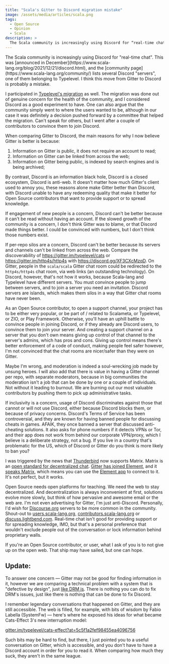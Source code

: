 ```yaml
---
title: "Scala's Gitter to Discord migration mistake"
image: /assets/media/articles/scala.png
tags:
  - Open Source
  - Opinion
  - Scala
description: >
  The Scala community is increasingly using Discord for “real-time chat”. This was announced in December, and the community page lists several Discord “servers”, one of them belonging to Typelevel. I think this move from Gitter to Discord is probably a mistake.
---
```


<p class="intro" markdown=1>
The Scala community is increasingly using Discord for "real-time chat". This was [announced in December](https://www.scala-lang.org/blog/2021/12/21/discord.html), and the [community page](https://www.scala-lang.org/community/) lists several Discord "servers", one of them belonging to Typelevel. I think this move from Gitter to Discord is probably a mistake.
</p>

I participated in [Typelevel's migration](https://typelevel.org/blog/2021/05/05/discord-migration.html) as well. The migration was done out of genuine concern for the health of the community, and I considered Discord as a good experiment to have. One can also argue that the community simply went to where the users wanted to be, although in our case it was definitely a decision pushed forward by a committee that helped the migration. Can't speak for others, but I went after a couple of contributors to convince them to join Discord.

When comparing Gitter to Discord, the main reasons for why I now believe Gitter is better is because:

1. Information on Gitter is public, it does not require an account to read;
2. Information on Gitter can be linked from across the web;
3. Information on Gitter being public, is indexed by search engines and is being archived;

By contrast, Discord is an information black hole, Discord is a closed ecosystem, Discord is anti-web. It doesn't matter how much Gitter's client used to annoy you, these reasons alone make Gitter better than Discord, with Discord unable to have any redeeming quality that make it better for Open Source contributors that want to provide support or to spread knowledge.

If engagement of new people is a concern, Discord can't be better because it can't be read without having an account. If the slowed growth of the community is a concern, I don't think Gitter was to blame, or that Discord made things better. I could be convinced with numbers, but I don't think those numbers exist.

If per-repo silos are a concern, Discord can't be better because its servers and channels can't be linked from across the web. Compare the discoverability of <https://gitter.im/typelevel/cats> or <https://gitter.im/http4s/http4s> with <https://discord.gg/XF3CXcMzqD>. On Gitter, people in the `scala/scala` Gitter chat room could be redirected to the `http4s/http4s` chat room, via web links (an outstanding technology). On Discord, however, that's not how it works, because Scala-lang and Typelevel have different servers. You must convince people to jump between servers, and to join a server you need an invitation. Discord servers are islands, which makes them silos in a way that Gitter chat rooms have never been.

As an Open Source contributor, to open a support channel, your project has to be either very popular, or be part of / related to Scalameta, or Typelevel, or ZIO, or Play Framework. Otherwise, you'll have an uphill battle to convince people in joining Discord, or if they already are Discord users, to convince them to join your server. And creating a support channel on a server that you don't own means giving up control of that channel to the server's admins, which has pros and cons. Giving up control means there's better enforcement of a code of conduct, making people feel safer however, I'm not convinced that the chat rooms are nicer/safer than they were on Gitter.

Maybe I'm wrong, and moderation is indeed a soul-wrecking job made by unsung heroes. I will also add that there is value in having a Gitter channel per repo, with separate moderators, because in big communities the moderation isn't a job that can be done by one or a couple of individuals. Not without it leading to burnout. We are burning out our most valuable contributors by pushing them to pick up administrative tasks.

If inclusivity is a concern, usage of Discord discriminates against those that cannot or will not use Discord, either because Discord blocks them, or because of privacy concerns. Discord's Terms of Service has been controversial, and they are known for having banned people for discussing cheats in games. AFAIK, they once banned a server that discussed anti-cheating solutions. It also asks for phone numbers if it detects VPNs or Tor, and their app does not work from behind our corporate VPN/proxy, which I believe is a deliberate strategy, not a bug.  If you live in a country that's problematic for the US, which of Discord or Gitter do you think is more likely to ban you?

I was triggered by the news that [Thunderbird](https://matrix.org/blog/2022/04/08/this-week-in-matrix-2022-04-08#thunderbird) now supports Matrix. Matrix is an [open standard for decentralized chat](https://matrix.org/). [Gitter has joined Element](https://element.io/blog/gitter-is-joining-element/), and it [speaks Matrix](https://matrix.org/blog/2020/12/07/gitter-now-speaks-matrix), which means you can use the [Element app](https://element.io/) to connect to it. It's not perfect, but it works.

Open Source needs open platforms for teaching. We need the web to stay decentralized. And decentralization is always inconvenient at first, solutions evolve more slowly, but think of how pervasive and awesome email or the web are. I'm not even advertising for Gitter, I'm just anti-Discord. Personally, I'd wish for [Discourse.org](https://www.discourse.org/) servers to be more common in the community. Shout-out to [users.scala-lang.org](https://users.scala-lang.org/), [contributors.scala-lang.org](https://contributors.scala-lang.org/) or [discuss.lightbend.com](https://discuss.lightbend.com/). Real-time chat isn't good for providing support or for spreading knowledge, IMO, but that's a personal preference that wouldn't exclude people out of the conversation or lock information behind proprietary walls.

If you're an Open Source contributor, or user, what I ask of you is to not give up on the open web. That ship may have sailed, but one can hope.

## Update:

To answer one concern — Gitter may not be good for finding information in it, however we are comparing a technical problem with a system that is "defective by design", just [like DRM is](https://en.wikipedia.org/wiki/Defective_by_Design). There is nothing you can do to fix DRM's issues, just like there is nothing that can be done to fix Discord.

I remember legendary conversations that happened on Gitter, and they are still accessible. The web is filled, for example, with bits of wisdom by Fabio Labella (SystemFw) — here's where he exposed his ideas for what became Cats-Effect 3's new interruption model:

[gitter.im/typelevel/cats-effect?at=5c5f1a2fef98455ea4096756](https://gitter.im/typelevel/cats-effect?at=5c5f1a2fef98455ea4096756)

Such bits may be hard to find, but there, I just pointed you to a useful conversation on Gitter, which is accessible, and you don't have to have a Discord account in order for you to read it. When comparing how much they suck, they aren't in the same league.
